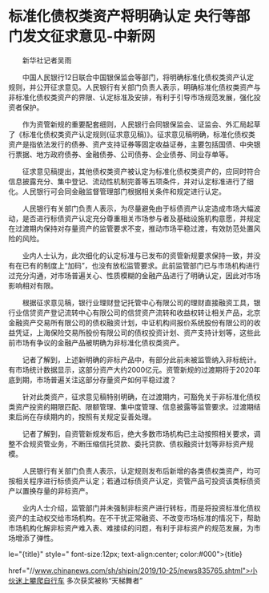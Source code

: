 # 标准化债权类资产将明确认定 央行等部门发文征求意见-中新网

　　新华社记者吴雨

　　中国人民银行12日联合中国银保监会等部门，将明确标准化债权类资产认定规则，并公开征求意见。人民银行有关部门负责人表示，明确标准化债权类资产与非标准化债权类资产的界限、认定标准及安排，有利于引导市场规范发展，强化投资者保护。

　　作为资管新规的重要配套细则，人民银行会同银保监会、证监会、外汇局起草了《标准化债权类资产认定规则(征求意见稿)》。征求意见稿明确，标准化债权类资产是指依法发行的债券、资产支持证券等固定收益证券，主要包括国债、中央银行票据、地方政府债券、金融债券、公司债券、企业债券、同业存单等。

　　征求意见稿提出，其他债权类资产被认定为标准化债权类资产的，应同时符合信息披露充分、集中登记、流动性机制完善等五项条件，并对认定标准进行了细化。人民银行可会同金融监督管理部门根据相关条件和规定进行认定。

　　人民银行有关部门负责人表示，为尽量避免由于标债资产认定造成市场大幅波动，是否进行标债资产认定充分尊重相关市场参与者及基础设施机构意愿，并规定在过渡期内保持对存量资产的监管要求不变，推动市场平稳过渡，有效防范处置风险的风险。

　　业内人士认为，此次细化的认定标准与已发布的资管新规要求保持一致，并没有在已有的制度上“加码”，也没有放松监管要求。此前监管部门已与市场机构进行过充分沟通，对市场普遍关心、性质模糊的金融产品进行了明确认定，因此对市场影响相对有限。

　　根据征求意见稿，银行业理财登记托管中心有限公司的理财直接融资工具，银行业信贷资产登记流转中心有限公司的信贷资产流转和收益权转让相关产品，北京金融资产交易所有限公司的债权融资计划，中证机构间报价系统股份有限公司的收益凭证，上海保险交易所股份有限公司的债权投资计划、资产支持计划等，这些此前市场有争议的金融产品被明确为非标准化债权类资产。

　　记者了解到，上述新明确的非标产品中，有部分此前未被监管纳入非标统计。有市场统计数据显示，这部分资产大约2000亿元。资管新规的过渡期将于2020年底到期，市场普遍关注这部分存量资产如何平稳过渡？

　　针对此类资产，征求意见稿特别明确，在过渡期内，可豁免关于非标准化债权类资产投资的期限匹配、限额管理、集中度管理、信息披露等监管要求。过渡期结束后尚在存续期内的，按照有关规定妥善处理。

　　记者了解到，自资管新规发布后，绝大多数市场机构已主动按照相关要求，调整不合规资管业务，不断压缩信托贷款、委托贷款、债权融资计划等非标资产规模。

　　人民银行有关部门负责人表示，认定规则发布后新增的各类债权类资产，均可按相关程序进行标债资产认定；若通过标债资产认定，资管产品可投资该类标债资产以置换存量的非标资产。

　　业内人士介绍，监管部门并未强制非标资产进行转标，而是将投资标准化债权资产的主动权交给市场机构。在不干扰正常融资、不改变市场标准的情况下，帮助市场机构化解非标资产难入表、难接续的问题，有利于非标资产的规范发展，为市场增添了弹性。

le="{title}" style=" font-size:12px; text-align:center; color:#000">{title}

href="//www.chinanews.com/sh/shipin/2019/10-25/news835765.shtml">小伙迷上攀爬自行车 多次获奖被称“天梯舞者”
